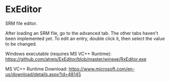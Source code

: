 # ExEditor
SRM file editor.

After loading an SRM file, go to the advanced tab.  The other tabs haven't been implemented yet.  To edit an entry, double click it, then select the value to be changed.

Windows executable (requires MS VC++ Runtime):
<a href="https://github.com/atreis/ExEditor/blob/master/winexe/RxEditor.exe">https://github.com/atreis/ExEditor/blob/master/winexe/RxEditor.exe</a>

MS VC++ Runtime Download:
<a href="https://www.microsoft.com/en-us/download/details.aspx?id=48145">https://www.microsoft.com/en-us/download/details.aspx?id=48145</a>

